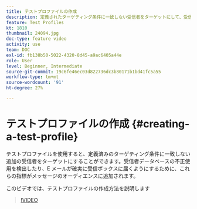 ```yaml
---
title: テストプロファイルの作成
description: 定義されたターゲティング条件に一致しない受信者をターゲットにして、受信者データベースの不正使用を検出する方法や、E メールが確実に受信ボックスに届くようにする方法を説明します。
feature: Test Profiles
kt: 1810
thumbnail: 24094.jpg
doc-type: feature video
activity: use
team: DOC
exl-id: fb138b50-5022-4320-8d45-a9ac6405a44e
role: User
level: Beginner, Intermediate
source-git-commit: 19c6fe46ec03d822736dc3b80171b1bd41fc5a55
workflow-type: tm+mt
source-wordcount: '91'
ht-degree: 27%

---
```


# テストプロファイルの作成 {#creating-a-test-profile}

テストプロファイルを使用すると、定義済みのターゲティング条件に一致しない追加の受信者をターゲットにすることができます。受信者データベースの不正使用を検出したり、E メールが確実に受信ボックスに届くようにするために、これらの指標がメッセージのオーディエンスに追加されます。

このビデオでは、テストプロファイルの作成方法を説明します

>[!VIDEO](https://video.tv.adobe.com/v/24094?quality=12)
